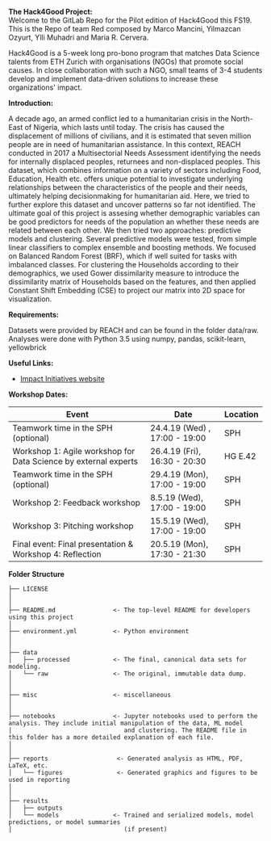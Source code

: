 **The Hack4Good Project:**  
Welcome to the GitLab Repo for the Pilot edition of Hack4Good this FS19. This is the Repo of team Red composed by Marco Mancini, Yilmazcan Ozyurt, Ylli Muhadri and Maria R. Cervera. 

Hack4Good is a 5-week long pro-bono program that matches Data Science talents from ETH Zurich with organisations (NGOs) that promote social causes. In close collaboration with such a NGO, small teams of 3-4 students develop and implement data-driven solutions to increase these organizations' impact.

**Introduction:** 

A decade ago, an armed conflict led to a humanitarian crisis
in the North-East of Nigeria, which lasts until today. The crisis
has caused the displacement of millions of civilians, and it is
estimated that seven million people are in need of humanitarian
assistance. In this context, REACH conducted in 2017 a Multisectorial Needs Assessment identifying the needs for internally
displaced peoples, returnees and non-displaced peoples. This
dataset, which combines information on a variety of sectors
including Food, Education, Health etc. offers unique potential to
investigate underlying relationships between the characteristics
of the people and their needs, ultimately helping decisionmaking for humanitarian aid. Here, we tried to further explore
this dataset and uncover patterns so far not identified.
The ultimate goal of this project is assesing whether demographic variables 
can be good predictors for needs of the population an whether these needs are related
between each other.
We then tried two approaches: predictive models and clustering. Several
predictive models were tested, from simple linear classifiers
to complex ensemble and boosting methods. We focused on
Balanced Random Forest (BRF), which if well suited for tasks
with imbalanced classes. For clustering the Households according
to their demographics, we used Gower dissimilarity measure
 to introduce the dissimilarity matrix of Households based on the
features, and then applied Constant Shift Embedding (CSE)
to project our matrix into 2D space for visualization.





**Requirements:** 


Datasets were provided by REACH and can be found in the folder data/raw. Analyses were done with
Python 3.5 using numpy, pandas, scikit-learn, yellowbrick



**Useful Links:**
*  [Impact Initiatives website](http://www.impact-initiatives.org/)

**Workshop Dates:**

| Event | Date | Location |
| ------ | ------ | ------ |
| Teamwork time in the SPH (optional) |  24.4.19 (Wed) , 17:00 - 19:00| SPH |
| Workshop 1: Agile workshop for Data Science by external experts | 26.4.19 (Fri), 16:30 - 20:30 | HG E.42 |
| Teamwork time in the SPH (optional) | 29.4.19 (Mon), 17:00 - 19:00 | SPH |
| Workshop 2: Feedback workshop | 8.5.19 (Wed), 17:00 - 19:00 | SPH |
| Workshop 3: Pitching workshop | 15.5.19 (Wed), 17:00 - 19:00 | SPH |
| Final event: Final presentation & Workshop 4: Reflection | 20.5.19 (Mon), 17:30 - 21:30 | SPH |



**Folder Structure**




```
├── LICENSE
│
│
├── README.md                <- The top-level README for developers using this project
│
├── environment.yml          <- Python environment
│                               
│
├── data
│   ├── processed            <- The final, canonical data sets for modeling.
│   └── raw                  <- The original, immutable data dump.
│
│
├── misc                     <- miscellaneous
│
│
├── notebooks                <- Jupyter notebooks used to perform the analysis. They include initial manipulation of the data, ML model
|                               and clustering. The README file in this folder has a more detailed explanation of each file.
│
│
├── reports                   <- Generated analysis as HTML, PDF, LaTeX, etc.
│   └── figures               <- Generated graphics and figures to be used in reporting
│
│
├── results
│   ├── outputs
│   └── models               <- Trained and serialized models, model predictions, or model summaries
│                               (if present)

```




